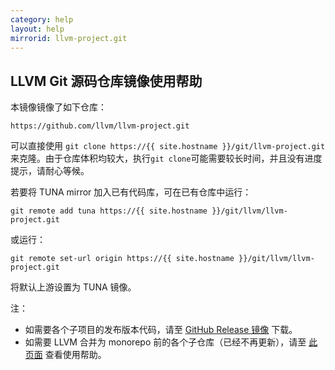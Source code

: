 ```yaml
---
category: help
layout: help
mirrorid: llvm-project.git
---
```


## LLVM Git 源码仓库镜像使用帮助

本镜像镜像了如下仓库：

```
https://github.com/llvm/llvm-project.git
```

可以直接使用 `git clone https://{{ site.hostname }}/git/llvm-project.git` 来克隆。由于仓库体积均较大，执行`git clone`可能需要较长时间，并且没有进度提示，请耐心等候。

若要将 TUNA mirror 加入已有代码库，可在已有仓库中运行：

```
git remote add tuna https://{{ site.hostname }}/git/llvm/llvm-project.git
```

或运行：

```
git remote set-url origin https://{{ site.hostname }}/git/llvm/llvm-project.git
```

将默认上游设置为 TUNA 镜像。


注：

* 如需要各个子项目的发布版本代码，请至 [GitHub Release 镜像](https://mirrors.tuna.tsinghua.edu.cn/github-release/llvm/llvm-project/) 下载。
* 如需要 LLVM 合并为 monorepo 前的各个子仓库（已经不再更新），请至 [此页面](/help/llvm/) 查看使用帮助。
